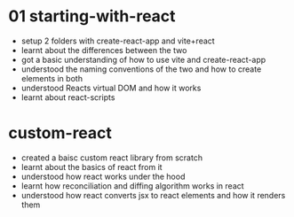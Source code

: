 # 01 starting-with-react

- setup 2 folders with create-react-app and vite+react
- learnt about the differences between the two
- got a basic understanding of how to use vite and create-react-app
- understood the naming conventions of the two and how to create elements in both
- understood Reacts virtual DOM and how it works
- learnt about react-scripts

# custom-react

- created a baisc custom react library from scratch
- learnt about the basics of react from it
- understood how react works under the hood
- learnt how reconciliation and diffing algorithm works in react
- understood how react converts jsx to react elements and how it renders them
